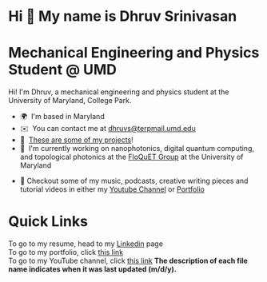 Hi 👋 My name is Dhruv Srinivasan
=================================

# Mechanical Engineering and Physics Student @ UMD

Hi! I'm Dhruv, a mechanical engineering and physics student at the University of Maryland, College Park.
*   🌍  I'm based in Maryland
*   ✉️  You can contact me at [dhruvs@terpmail.umd.edu](mailto:dhruvs@terpmail.umd.edu)
*   🚀  <a href="https://docs.google.com/presentation/d/1Op7porjqSkaKdfZyw0RtuvXayPVzhrUFXL-kFF0R-0U/edit?usp=sharing">These are some of my projects</a>!
*   🧠  I'm currently working on nanophotonics, digital quantum computing, and topological photonics at the <a href="https://floquet.umd.edu">FloQuET Group</a> at the University of Maryland <p align="left">
*   🥁  Checkout some of my music, podcasts, creative writing pieces and tutorial videos in either my <a href="https://www.youtube.com/channel/UCiiELWg_R42HaXaLk8FlMOw">Youtube Channel</a>  or <a href="https://docs.google.com/presentation/d/1Op7porjqSkaKdfZyw0RtuvXayPVzhrUFXL-kFF0R-0U/edit?usp=sharing">Portfolio</a>
                    
# Quick Links
To go to my resume, head to my <a href="https://www.linkedin.com/in/dhruvsrinivasan/">Linkedin</a> page
<br>
To go to my portfolio, click <a href="https://docs.google.com/presentation/d/1Op7porjqSkaKdfZyw0RtuvXayPVzhrUFXL-kFF0R-0U/edit?usp=sharing">this link</a>
<br>
To go to my YouTube channel, click <a href="https://docs.google.com/presentation/d/1Op7porjqSkaKdfZyw0RtuvXayPVzhrUFXL-kFF0R-0U/edit?usp=sharing">this link</a>
<b> The description of each file name indicates when it was last updated (m/d/y). </b>
